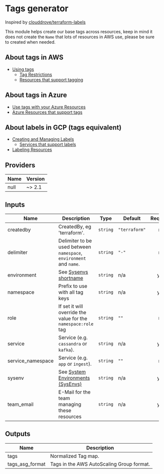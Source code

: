 # Tags generator

Inspired by [clouddrove/terraform-labels](https://github.com/clouddrove/terraform-labels)

This module helps create our base tags across resources, keep in mind it does not create the `Name` that lots of resources in AWS use, please be sure to created when needed.

## About tags in AWS

- [Using tags](https://docs.aws.amazon.com/AWSEC2/latest/UserGuide/Using_Tags.html)
  - [Tag Restrictions](https://docs.aws.amazon.com/AWSEC2/latest/UserGuide/Using_Tags.html#tag-restrictions)
  - [Resources that support tagging](https://docs.aws.amazon.com/AWSEC2/latest/UserGuide/Using_Tags.html#tag-ec2-resources-table)

## About tags in Azure

- [Use tags with your Azure Resources](https://docs.microsoft.com/en-us/azure/azure-resource-manager/management/tag-resources)
- [Azure Resources that support tags](https://docs.microsoft.com/en-us/azure/azure-resource-manager/management/tag-support)

## About labels in GCP (tags equivalent)

- [Creating and Managing Labels](https://cloud.google.com/resource-manager/docs/creating-managing-labels)
  - [Services that support labels](https://cloud.google.com/resource-manager/docs/creating-managing-labels#label_support)
- [Labeling Resources](https://cloud.google.com/compute/docs/labeling-resources)

<!-- BEGINNING OF PRE-COMMIT-TERRAFORM DOCS HOOK -->
## Providers

| Name | Version |
|------|---------|
| null | ~> 2.1 |

## Inputs

| Name | Description | Type | Default | Required |
|------|-------------|------|---------|:-----:|
| createdby | CreatedBy, eg 'terraform'. | `string` | `"terraform"` | no |
| delimiter | Delimiter to be used between `namespace`, `environment` and `name`. | `string` | `"-"` | no |
| environment | See [Sysenvs shortname](https://github.com/nxtlytics/ivy-documentation/blob/master/howto/Architecture/Specifications_and_Definitions/System_Environments_SysEnvs.md#short-name-aka-dcvpc-name) | `string` | n/a | yes |
| namespace | Prefix to use with all tag keys | `string` | n/a | yes |
| role | If set it will override the value for the `namespace:role` tag | `string` | `""` | no |
| service | Service (e.g. `cassandra` or `kafka`). | `string` | n/a | yes |
| service\_namespace | Service (e.g. `app` or `ingest`). | `string` | `""` | no |
| sysenv | See [System Environments (SysEnvs)](https://github.com/nxtlytics/ivy-documentation/blob/master/howto/Architecture/Specifications_and_Definitions/System_Environments_SysEnvs.md) | `string` | n/a | yes |
| team\_email | E-Mail for the team managing these resources | `string` | n/a | yes |

## Outputs

| Name | Description |
|------|-------------|
| tags | Normalized Tag map. |
| tags\_asg\_format | Tags in the AWS AutoScaling Group format. |

<!-- END OF PRE-COMMIT-TERRAFORM DOCS HOOK -->
